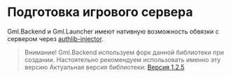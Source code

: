 # Подготовка игрового сервера

Gml.Backend и Gml.Launcher имеют нативную возможность обвязки с сервером через [authlib-injector](https://github.com/Gml-Launcher/Gml.Authlib.Injector).

> Внимание! Gml.Backend используем форк данной библиотеки при создании. Настоятельно рекомендуем использовать именно эту версию
> Актуальная версия библиотеки: [Версия 1.2.5](https://github.com/Gml-Launcher/Gml.Authlib.Injector/releases/tag/authlib-injector-1.2.5-alpha-1)
> 

